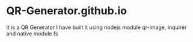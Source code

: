 # QR-Generator.github.io
It is a QR Generator I have built it using nodejs module qr-image, inquirer and native module fs
